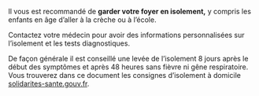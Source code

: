 Il vous est recommandé de **garder votre foyer en isolement,**
y compris les enfants en âge d’aller à la crèche ou à l’école.

Contactez votre médecin pour avoir des informations
personnalisées sur l’isolement et les tests diagnostiques.

De façon générale il est conseillé une levée de l’isolement
8 jours après le début des symptômes et après 48 heures
sans fièvre ni gêne respiratoire.
Vous trouverez dans ce document les consignes d’isolement
à domicile 
[solidarites-sante.gouv.fr](https://solidarites-sante.gouv.fr/IMG/pdf/covid19_fiche_patients-2.pdf).
